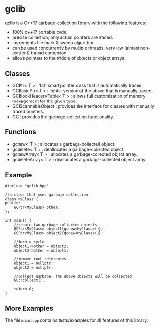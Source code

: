 # gclib

gclib is a C++17 garbage-collection library with the following features:

- 100% c++17 portable code.
- precise collection; only actual pointers are traced.
- implements the mark & sweep algorithm.
- can be used concurrently by multiple threads; very low (almost non-existent) thread contention.
- allows pointers to the middle of objects or object arrays.

## Classes

- GCPtr< T > : 'fat' smart pointer class that is automatically traced.
- GCBasicPtr< T > : lighter version of the above that is manually traced.
- GCBlockHeaderVTable< T > : allows full customization of memory management for the given type.
- GCIScannableObject : provides the interface for classes with manually traced pointers.
- GC : provides the garbage-collection functionality.

## Functions

- gcnew< T > : allocates a garbage-collected object.
- gcdelete< T > : deallocates a garbage-collected object.
- gcnewArray< T > : allocates a garbage-collected object array.
- gcdeleteArray< T > : deallocates a garbage-collected object array.

## Example

	#include "gclib.hpp"

	//a class that uses garbage collection
	class MyClass {
	public:
		GCPtr<MyClass> other;
    };

	int main() {
		//create two garbage collected objects
		GCPtr<MyClass> object1{gcnew<MyClass>()};
		GCPtr<MyClass> object2{gcnew<MyClass>()};

		//form a cycle
		object1->other = object2;
		object2->other = object1;

		//remove root references
		object1 = nullptr;
		object2 = nullptr;

		//collect garbage; the above objects will be collected
		GC::collect();

		return 0;
	}

## More Examples

The file `main.cpp` contains tests/examples for all features of this library.
